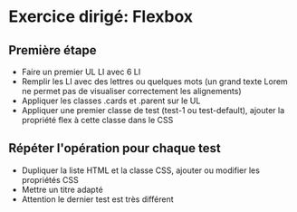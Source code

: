 # Exercice dirigé: Flexbox

## Première étape
- Faire un premier UL LI avec 6 LI
- Remplir les LI avec des lettres ou quelques mots (un grand texte Lorem ne permet pas de visualiser correctement les alignements)
- Appliquer les classes .cards et .parent sur le UL
- Appliquer une premier classe de test (test-1 ou test-default), ajouter la propriété flex à cette classe dans le CSS

## Répéter l'opération pour chaque test
- Dupliquer la liste HTML et la classe CSS, ajouter ou modifier les propriétés CSS
- Mettre un titre adapté
- Attention le dernier test est très différent